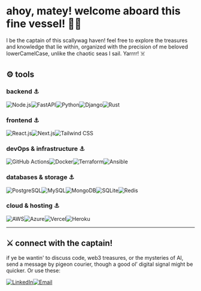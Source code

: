 # ahoy, matey! welcome aboard this fine vessel! 🏴‍☠️ 

I be the captain of this scallywag haven! feel free to explore the treasures and knowledge that lie within, organized with the precision of me beloved lowerCamelCase, unlike the chaotic seas I sail. Yarrrr! ☠️

## ⚙️ tools  

### **backend** ⚓  
![Node.js](https://img.shields.io/badge/Node.js-339933?style=for-the-badge&logo=nodedotjs&logoColor=white)![FastAPI](https://img.shields.io/badge/FastAPI-009688?style=for-the-badge&logo=fastapi&logoColor=white)![Python](https://img.shields.io/badge/Python-3776AB?style=for-the-badge&logo=python&logoColor=white)![Django](https://img.shields.io/badge/Django-092E20?style=for-the-badge&logo=django&logoColor=white)![Rust](https://img.shields.io/badge/Rust-000000?style=for-the-badge&logo=rust&logoColor=white)

### **frontend** ⚓  
![React.js](https://img.shields.io/badge/React.js-61DAFB?style=for-the-badge&logo=react&logoColor=white)![Next.js](https://img.shields.io/badge/Next.js-000000?style=for-the-badge&logo=nextdotjs&logoColor=white)![Tailwind CSS](https://img.shields.io/badge/Tailwind_CSS-38B2AC?style=for-the-badge&logo=tailwind-css&logoColor=white)  

### **devOps & infrastructure** ⚓  
![GitHub Actions](https://img.shields.io/badge/GitHub_Actions-2088FF?style=for-the-badge&logo=github-actions&logoColor=white)![Docker](https://img.shields.io/badge/Docker-2496ED?style=for-the-badge&logo=docker&logoColor=white)![Terraform](https://img.shields.io/badge/Terraform-623CE4?style=for-the-badge&logo=terraform&logoColor=white)![Ansible](https://img.shields.io/badge/Ansible-EE0000?style=for-the-badge&logo=ansible&logoColor=white)  

### **databases & storage** ⚓  
![PostgreSQL](https://img.shields.io/badge/PostgreSQL-336791?style=for-the-badge&logo=postgresql&logoColor=white)![MySQL](https://img.shields.io/badge/MySQL-4479A1?style=for-the-badge&logo=mysql&logoColor=white)![MongoDB](https://img.shields.io/badge/MongoDB-47A248?style=for-the-badge&logo=mongodb&logoColor=white)![SQLite](https://img.shields.io/badge/SQLite-003B57?style=for-the-badge&logo=sqlite&logoColor=white)![Redis](https://img.shields.io/badge/Redis-DC382D?style=for-the-badge&logo=redis&logoColor=white)  

### **cloud & hosting** ⚓  
![AWS](https://img.shields.io/badge/AWS-232F3E?style=for-the-badge&logo=amazon-aws&logoColor=white)![Azure](https://img.shields.io/badge/Azure-0078D4?style=for-the-badge&logo=microsoft-azure&logoColor=white)![Vercel](https://img.shields.io/badge/Vercel-000000?style=for-the-badge&logo=vercel&logoColor=white)![Heroku](https://img.shields.io/badge/Heroku-430098?style=for-the-badge&logo=heroku&logoColor=white)  

---

## ⚔️ connect with the captain!
if ye be wantin' to discuss code, web3 treasures, or the mysteries of AI, send a message by pigeon courier, though a good ol’ digital signal might be quicker. Or use these:  

[![LinkedIn](https://img.shields.io/badge/LinkedIn-0077B5?style=for-the-badge&logo=linkedin&logoColor=white)](https://in.linkedin.com/in/leotonezi)[![Email](https://img.shields.io/badge/Gmail-D14836?style=for-the-badge&logo=gmail&logoColor=white)](mailto:leoademir0@gmail.com)  

